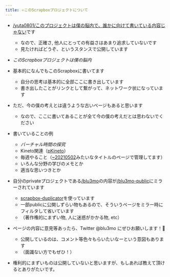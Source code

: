```yaml
---
title: ⭐️このScrapboxプロジェクトについて
---
```


* [/yuta0801/このプロジェクトは僕の脳内で、誰かに向けて書いている内容じゃない](https://scrapbox.io/yuta0801/このプロジェクトは僕の脳内で、誰かに向けて書いている内容じゃない)です
  
  * なので、正確さ, 他人にとっての有益さはあまり追求していないです
  * 見たければどうぞ、というスタンスで公開しています
* *このScrapboxプロジェクトは僕の脳内*

* 基本的になんでもこのScrapboxに書いてます
  
  * 自分の思考は基本的に全部ここに書き出しています
  * 書き出したことがリンクとして繋がって、ネットワーク状になっています
* ただ、今の僕の考えとは違うような古いページもあると思います
  
  * なので、ここに書いてあることが全て今の僕の考えだとは思わないでください
* 書いていることの例
  
  * *バーチャル時間の探究*
  * Kineto関連（[pKineto](pKineto.md)）
  * 毎週やること（[~20210502](~20210502.md)みたいなタイトルのページで管理してます）
  * いろんな分野の学びのメモとか
  * 適当な思いつきとか
* 自分のprivateプロジェクトである[/blu3mo](https://scrapbox.io/blu3mo)の内容が[/blu3mo-public](https://scrapbox.io/blu3mo-public)にミラーされています
  
  * [scrapbox-duplicator](scrapbox-duplicator.md)を使っています
  * 一部publicに公開しずらい物もあるので、そういうページをミラー時にフィルタして省いています
  * （著作権的にまずい物, 人に迷惑がかかる物, etc）
* ページの内容に意見等あったら、Twitter @blu3mo にぜひお願いします！🙌
  
  * 公開しているのは、コメント等色々もらいたいなーという意図もあります
  * （面識ない方でもぜひ！）
* 権利的にまずいものは公開していないと思いますが、もしあれば教えて頂けるとありがたいです。
